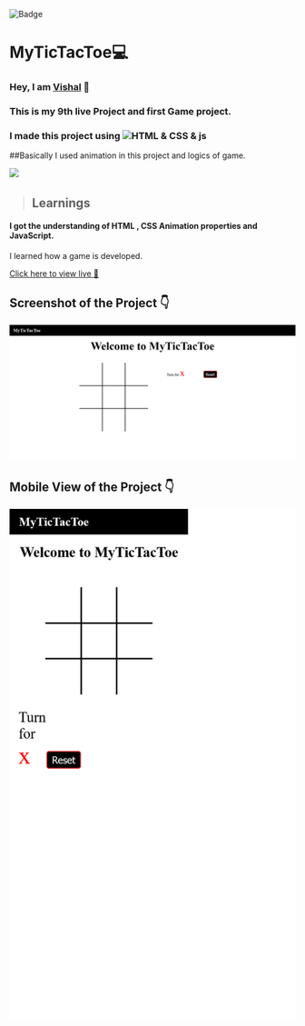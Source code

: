 ![Badge](https://img.shields.io/badge/Project--9-Landing--Page-blue)
# MyTicTacToe💻
### Hey, I am [**Vishal**](https://www.linkedin.com/in/vishal-kumar-62146b230/) 🙂 
### This is  my 9th live Project and first Game project.
### I made this project using ![HTML & CSS & js](https://img.shields.io/badge/HTML%20%26-CSS%20%26%20js-blue)

##Basically I used animation in this project and logics of game.

![](./screenshot/undraw_programmer_re_owql.svg)

 >## Learnings
 #### I got the understanding of HTML , CSS Animation properties and JavaScript.
 I learned how a game is developed. 

   

[Click here to view live 🚀](https://mybonton.netlify.app/ "Street Style Landing Page")

## Screenshot of the Project 👇
![](/Screenshot%202022-09-17%20at%2010-33-17%20Tic%20Tac%20Toe.png)

## Mobile View of the Project 👇
![](/Screenshot%202022-09-17%20at%2010-34-50%20Tic%20Tac%20Toe.png)


